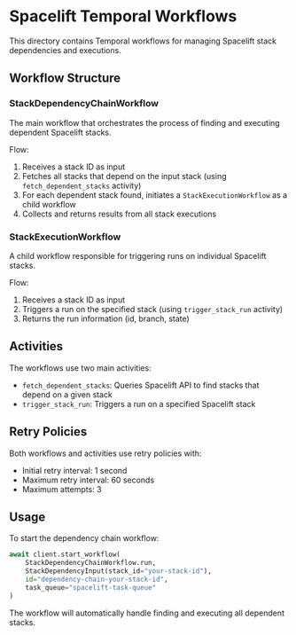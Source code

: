 # Spacelift Temporal Workflows

This directory contains Temporal workflows for managing Spacelift stack dependencies and executions.

## Workflow Structure

### StackDependencyChainWorkflow

The main workflow that orchestrates the process of finding and executing dependent Spacelift stacks.

Flow:
1. Receives a stack ID as input
2. Fetches all stacks that depend on the input stack (using `fetch_dependent_stacks` activity)
3. For each dependent stack found, initiates a `StackExecutionWorkflow` as a child workflow
4. Collects and returns results from all stack executions

### StackExecutionWorkflow

A child workflow responsible for triggering runs on individual Spacelift stacks.

Flow:
1. Receives a stack ID as input
2. Triggers a run on the specified stack (using `trigger_stack_run` activity)
3. Returns the run information (id, branch, state)

## Activities

The workflows use two main activities:

- `fetch_dependent_stacks`: Queries Spacelift API to find stacks that depend on a given stack
- `trigger_stack_run`: Triggers a run on a specified Spacelift stack

## Retry Policies

Both workflows and activities use retry policies with:
- Initial retry interval: 1 second
- Maximum retry interval: 60 seconds
- Maximum attempts: 3

## Usage

To start the dependency chain workflow:

```python
await client.start_workflow(
    StackDependencyChainWorkflow.run,
    StackDependencyInput(stack_id="your-stack-id"),
    id="dependency-chain-your-stack-id",
    task_queue="spacelift-task-queue"
)
```

The workflow will automatically handle finding and executing all dependent stacks.